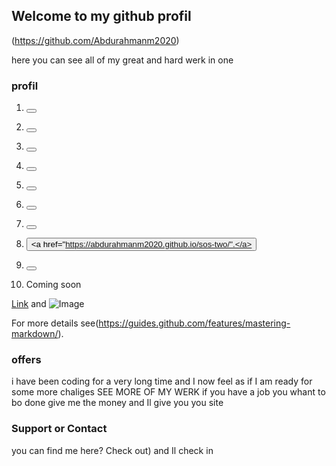 ## Welcome to my github profil
(https://github.com/Abdurahmanm2020)


here you can see all of my great and hard werk in one

### profil

 1. <button><a href="https://abdurahmanm2020.github.io/PetHunt-Pet-retailer/"></a></button>
 
 
 2. <button><a href="https://abdurahmanm2020.github.io/Dice-to-rule/start-page.html"></a></button>
 
 
 3. <button><a href="https://abdurahmanm2020.github.io/music-maker/"></a></button>
 
 
 4. <button><a href="https://abdurahmanm2020.github.io/loving/"></a></button>
 
 
 5. <button><a href="https://abdurahmanm2020.github.io/SIMON/start.html"></a></button>
 
 
 6. <button><a href="https://abdurahmanm2020.github.io/PetHunt/"></a></button>
 
 
 7. <button><a href="https://abdurahmanm2020.github.io/Manny/"></a></button>
 
 
 8. <button><a href="https://abdurahmanm2020.github.io/sos-two/".</a></button>
 
 
 9. <button><a href="https://abdurahmanm2020.github.io/AbduMannWebsite/index.html"></a></button>
 
 
 10. Coming soon
 
[Link](url) and ![Image](src)


For more details see(https://guides.github.com/features/mastering-markdown/).

### offers

i have been coding for a very long time and I now feel as if I am ready for some more chaliges SEE MORE OF MY WERK <a href="(https://github.com/Abdurahmanm2020)."></a> if you have a job you whant to bo done give me the money and Il give you you site 

### Support or Contact

you can find me here? Check out<a href="(https://github.com/Abdurahmanm2020"></a>) and Il check in
